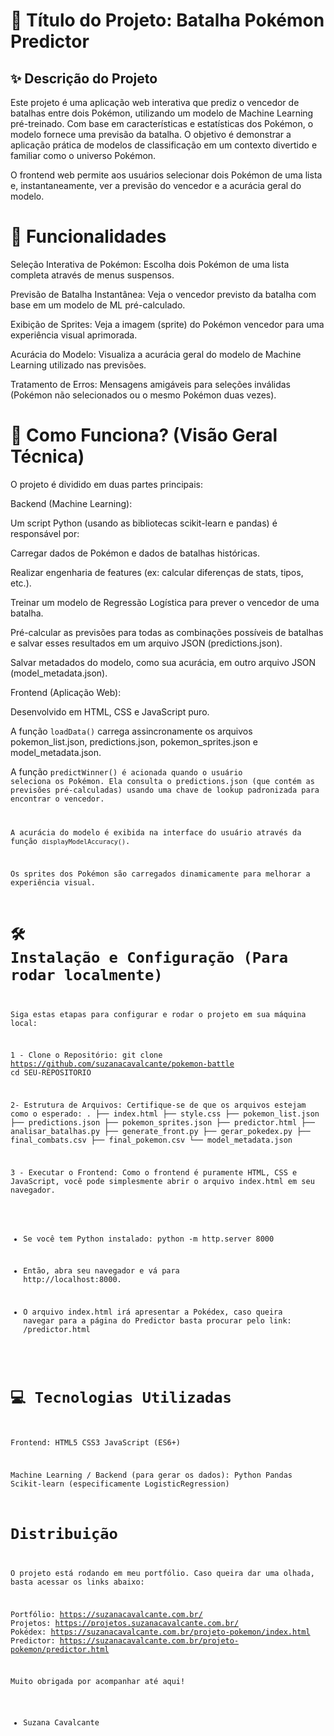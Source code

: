 # 🚀 Título do Projeto: Batalha Pokémon Predictor
## ✨ Descrição do Projeto
Este projeto é uma aplicação web interativa que prediz o vencedor de batalhas entre dois Pokémon, utilizando um modelo de Machine Learning pré-treinado. Com base em características e estatísticas dos Pokémon, o modelo fornece uma previsão da batalha. O objetivo é demonstrar a aplicação prática de modelos de classificação em um contexto divertido e familiar como o universo Pokémon.

O frontend web permite aos usuários selecionar dois Pokémon de uma lista e, instantaneamente, ver a previsão do vencedor e a acurácia geral do modelo.

# 🌟 Funcionalidades
Seleção Interativa de Pokémon: Escolha dois Pokémon de uma lista completa através de menus suspensos.

Previsão de Batalha Instantânea: Veja o vencedor previsto da batalha com base em um modelo de ML pré-calculado.

Exibição de Sprites: Veja a imagem (sprite) do Pokémon vencedor para uma experiência visual aprimorada.

Acurácia do Modelo: Visualiza a acurácia geral do modelo de Machine Learning utilizado nas previsões.

Tratamento de Erros: Mensagens amigáveis para seleções inválidas (Pokémon não selecionados ou o mesmo Pokémon duas vezes).

# 🧠 Como Funciona? (Visão Geral Técnica)
O projeto é dividido em duas partes principais:

Backend (Machine Learning):

Um script Python (usando as bibliotecas scikit-learn e pandas) é responsável por:

Carregar dados de Pokémon e dados de batalhas históricas.

Realizar engenharia de features (ex: calcular diferenças de stats, tipos, etc.).

Treinar um modelo de Regressão Logística para prever o vencedor de uma batalha.

Pré-calcular as previsões para todas as combinações possíveis de batalhas e salvar esses resultados em um arquivo JSON (predictions.json).

Salvar metadados do modelo, como sua acurácia, em outro arquivo JSON (model_metadata.json).

Frontend (Aplicação Web):

Desenvolvido em HTML, CSS e JavaScript puro.

A função <code>loadData()</code> carrega assincronamente os arquivos pokemon_list.json, predictions.json, pokemon_sprites.json e model_metadata.json.

A função <code>predictWinner()</coode> é acionada quando o usuário seleciona os Pokémon. Ela consulta o predictions.json (que contém as previsões pré-calculadas) usando uma chave de lookup padronizada para encontrar o vencedor.

A acurácia do modelo é exibida na interface do usuário através da função <code>displayModelAccuracy()</code>.

Os sprites dos Pokémon são carregados dinamicamente para melhorar a experiência visual.

# 🛠️ Instalação e Configuração (Para rodar localmente)
Siga estas etapas para configurar e rodar o projeto em sua máquina local:

1 - Clone o Repositório:
git clone https://github.com/suzanacavalcante/pokemon-battle
cd SEU-REPOSITORIO

2- Estrutura de Arquivos:
Certifique-se de que os arquivos estejam como o esperado:
.
├── index.html
├── style.css
├── pokemon_list.json
├── predictions.json
├── pokemon_sprites.json
├── predictor.html
├── analisar_batalhas.py
├── generate_front.py
├── gerar_pokedex.py
├── final_combats.csv
├── final_pokemon.csv
└── model_metadata.json

3 - Executar o Frontend:
Como o frontend é puramente HTML, CSS e JavaScript, você pode simplesmente abrir o arquivo index.html em seu navegador.

  - Se você tem Python instalado:
  python -m http.server 8000

  - Então, abra seu navegador e vá para http://localhost:8000.

  - O arquivo index.html irá apresentar a Pokédex, caso queira navegar para a página do Predictor basta procurar pelo link:
  /predictor.html

# 💻 Tecnologias Utilizadas
Frontend:
HTML5
CSS3
JavaScript (ES6+)

Machine Learning / Backend (para gerar os dados):
Python
Pandas
Scikit-learn (especificamente LogisticRegression)

# Distribuição
O projeto está rodando em meu portfólio. 
Caso queira dar uma olhada, basta acessar os links abaixo:

Portfólio: https://suzanacavalcante.com.br/
Projetos: https://projetos.suzanacavalcante.com.br/
Pokédex: https://suzanacavalcante.com.br/projeto-pokemon/index.html
Predictor: https://suzanacavalcante.com.br/projeto-pokemon/predictor.html

Muito obrigada por acompanhar até aqui!

- Suzana Cavalcante
